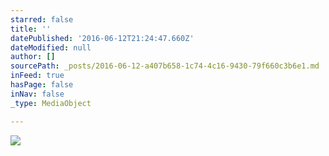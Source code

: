 ```yaml
---
starred: false
title: ''
datePublished: '2016-06-12T21:24:47.660Z'
dateModified: null
author: []
sourcePath: _posts/2016-06-12-a407b658-1c74-4c16-9430-79f660c3b6e1.md
inFeed: true
hasPage: false
inNav: false
_type: MediaObject

---
```

![](https://the-grid-user-content.s3-us-west-2.amazonaws.com/593fe0f0-c498-45e7-b0ce-d521d6534d9e.jpg)
